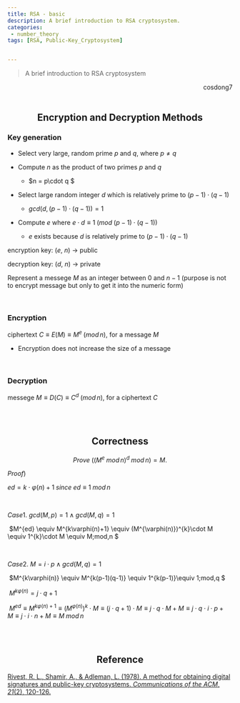 ```yaml
---
title: RSA - basic
description: A brief introduction to RSA cryptosystem.
categories:
 - number_theory
tags: [RSA, Public-Key_Cryptosystem]


---
```






> A brief introduction to RSA cryptosystem

<div style="text-align: right"> cosdong7 </div>

<br>

## <center>Encryption and Decryption Methods</center>

### Key generation

* Select very large, random prime $p$ and $q$, where $p\neq q$

* Compute $n$ as the product of two primes $p$ and $q$  
  * $n = p\cdot q $
* Select large random integer $d$ which is relatively prime to $(p-1)\cdot (q-1)$
  * $gcd(d, (p-1)\cdot (q-1)) = 1$

* Compute $e$ where $e\cdot d \equiv 1\; (mod\; (p-1)\cdot (q-1))$ 
  * $e$ exists because $d$ is relatively prime to $(p-1)\cdot (q-1)$



encryption key: ($e$, $n$) &rightarrow; public

decryption key: ($d$, $n$) &rightarrow; private



Represent a messege $M$ as an integer between 0 and $n-1$  (purpose is not to encrypt message but only to get it into the numeric form)

<br>

### Encryption

ciphertext $C \equiv E(M) \equiv M^e\; (mod\, n)$, for a message $M$

* Encryption does not increase the size of a message

<br>

### Decryption

messege $M \equiv D(C) \equiv C^d\; (mod \, n)$, for a ciphertext $C$ 



<br>

<br>

## <center>Correctness</center>

$$
Prove\; ((M^e\;mod\, n)^d\; mod\, n) = M.
$$

$Proof)$

$ed = k\cdot \varphi(n)+1\;since\; ed \equiv 1 \;mod\, n$

<br>

$Case1.$ $gcd(M,\, p) = 1\; \land \; gcd(M,\, q) = 1$

​		$M^{ed} \equiv M^{k\varphi(n)+1} \equiv (M^{\varphi(n)})^{k}\cdot M \equiv 1^{k}\cdot M \equiv M\;mod\,n $

<br>

$Case2.$ $M = i \cdot p\; \land \; gcd(M,\, q) = 1$

​		$M^{k\varphi(n)} \equiv M^{k(p-1)(q-1)} \equiv 1^{k(p-1)}\equiv 1\;mod\,q  $

​		$M^{k\varphi(n)} = j\cdot q + 1$

​		$M^{ed} \equiv M^{k\varphi(n)+1} \equiv (M^{\varphi(n)})^{k}\cdot M \equiv (j\cdot q + 1)\cdot M \equiv j\cdot q \cdot M + M  \equiv j\cdot q \cdot i \cdot p + M  \equiv j\cdot i \cdot n + M \equiv M \; mod\, n$



<br>

<br>

## <center>Reference</center>

[Rivest, R. L., Shamir, A., & Adleman, L. (1978). A method for obtaining digital signatures and public-key cryptosystems. *Communications of the ACM*, *21*(2), 120-126.](https://dl.acm.org/doi/abs/10.1145/359340.359342?casa_token=HzImzsBlYfYAAAAA%3A6W0cHuZuVIto4S7qWqqgbvChLOjtJK7DCnpOQL1pntHaWDPPdNwlWtaMlQHwsELj4aA0ViOVu4MHuw)

